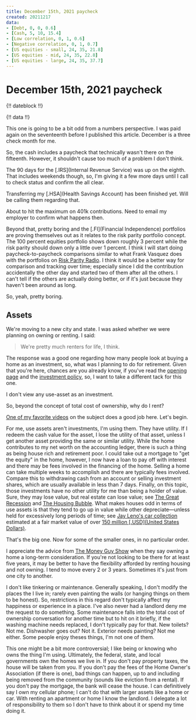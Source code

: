 ```yaml
---
title: December 15th, 2021 paycheck
created: 20211217
data:
- [Debt, 0, 0, 0.6]
- [Cash, 5, 10, 15.4]
- [Low correlation, 0, 1, 0.6]
- [Negative correlation, 0, 1, 0.7]
- [US equities - small, 24, 35, 21.8]
- [US equities - mid, 24, 35, 22.8]
- [US equities - large, 24, 35, 37.7]
---
```


# December 15th, 2021 paycheck

{!! dateblock !!}

{!! data !!}

This one is going to be a bit odd from a numbers perspective. I was paid again on the seventeenth before I published this article. December is a three check month for me.

So, the cash includes a paycheck that technically wasn't there on the fifteenth. However, it shouldn't cause too much of a problem I don't think.

The 90 days for the [.IRS](Internal Revenue Service) was up on the eighth. That includes weekends though, so, I'm giving it a few more days until I call to check status and confirm the all clear.

Transferring my [.HSA](Health Savings Account) has been finished yet. Will be calling them regarding that.

About to hit the maximum on 401k contributions. Need to email my employer to confirm what happens then.

Beyond that, pretty boring and the [.FI](Financial Independence) portfolios are proving themselves out as it relates to the risk parity portfolio concept. The 100 percent equities portfolio shows down roughly 3 percent while the risk parity should down only a little over 1 percent. I think I will start doing paycheck-to-paycheck comparisons similar to what Frank Vasquez does with the portfolios on [Risk Parity Radio](https://www.riskparityradio.com). I think it would be a better way for comparison and tracking over time; especially since I did the contribution accidentally the other day and started two of them after all the others. I can't tell if the others are actually doing better, or if it's just because they haven't been around as long.

So, yeah, pretty boring.

## Assets

We're moving to a new city and state. I was asked whether we were planning on owning or renting. I said:

> We're pretty much renters for life, I think.

The response was a good one regarding how many people look at buying a home as an investment, so, what was I planning to do for retirement. Given that you're here, chances are you already know, if you've read the [opening page](/finances) and the [investment policy](/finances/invest-policy), so, I want to take a different tack for this one.

I don't view any use-asset as an investment.

So, beyond the concept of total cost of ownership, why do I rent?

[One of my favorite videos](https://youtu.be/q9Golcxjpi8) on the subject does a good job here. Let's begin.

For me, use assets aren't investments, I'm using them. They have utility. If I redeem the cash value for the asset, I lose the utility of that asset, unless I get another asset providing the same or similar utility. While the home contributes to my net worth on the accounting ledger, there is such a thing as being house rich and retirement poor. I could take out a mortgage to "get the equity" in the home, however, I now have a loan to pay off with interest and there may be fees involved in the financing of the home. Selling a home can take multiple weeks to accomplish and there are typically fees involved. Compare this to withdrawing cash from an account or selling investment shares, which are usually available in less than 7 days. Finally, on this topic, those investments have no other utility for me than being a holder of value. Sure, they may lose value, but real estate can lose value; see [The Great Recession](https://en.wikipedia.org/wiki/Great_Recession) and [The Housing Bubble](https://en.wikipedia.org/wiki/United_States_housing_bubble). What makes houses odd in terms of use assets is that they tend to go up in value while other depreciate—unless held for excessively long periods of time; see [Jay Leno's car collection](https://youtu.be/2rpbkPLkNms) estimated at a fair market value of over [150 million [.USD](United States Dollars)](https://www.hotcars.com/most-expensive-cars-in-jay-lenos-car-collection/).

That's the big one. Now for some of the smaller ones, in no particular order.

I appreciate the advice from [The Money Guy Show](https://www.moneyguy.com) when they say owning a home a long-term consideration. If you're not looking to be there for at least five years, it may be better to have the flexibility afforded by renting housing and not owning. I tend to move every 2 or 3 years. Sometimes it's just from one city to another.

I don't like tinkering or maintenance. Generally speaking, I don't modify the places the I live in; rarely even painting the walls (or hanging things on them to be honest). So, restrictions in this regard don't typically affect my happiness or experience in a place. I've also never had a landlord deny me the request to do something. Some maintenance falls into the total cost of ownership conversation for another time but to hit on it briefly, if the washing machine needs replaced, I don't typically pay for that. New toilets? Not me. Dishwasher goes out? Not it. Exterior needs painting? Not me either. Some people enjoy theses things, I'm not one of them.

This one might be a bit more controversial; I like being or knowing who owns the thing I'm using. Ultimately, the federal, state, and local governments own the homes we live in. If you don't pay property taxes, the house will be taken from you. If you don't pay the fees of the Home Owner's Association (if there is one), bad things can happen, up to and including being removed from the community (sounds like eviction from a rental). If you don't pay the mortgage, the bank will cease the house. I can definitively say I own my cellular phone; I can't do that with larger assets like a home or car. With renting an apartment or home I know the landlord. I delegate a lot of responsibility to them so I don't have to think about it or spend my time doing it.
